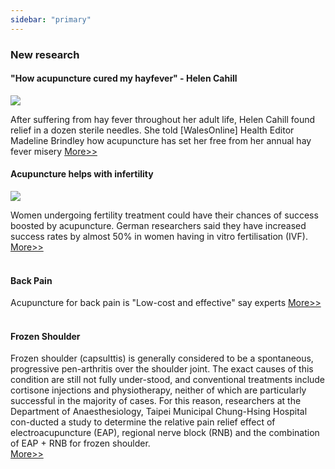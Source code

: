 ```yaml
---
sidebar: "primary"
---
```

### New research

#### "How acupuncture cured my hayfever" - Helen Cahill

<img class="img-responsive" src="/images/hayfever.jpg">

After suffering from hay fever throughout her adult life, Helen Cahill found relief in a dozen sterile needles. She told [WalesOnline] Health Editor Madeline Brindley how acupuncture has set her free from her annual hay fever misery
<a target="_blank" href="http://www.walesonline.co.uk/news/health/how-acupuncture-cured-hay-fever-2106866">More&gt;&gt;</a>

#### Acupuncture helps with infertility

<img class="img-responsive" src="/images/article-1059549-02C0EE9E00000578-437_233x398.jpg">

Women undergoing fertility treatment could have their chances of success boosted by acupuncture. German researchers said they have increased success rates by almost 50% in women having in vitro fertilisation (IVF).
<a target="_blank" href="http://news.bbc.co.uk/1/hi/health/1933901.stm">More&gt;&gt;</a><br><br>

<h4>Back Pain</h4>

Acupuncture for back pain is "Low-cost and effective" say experts
<a target="_blank" href="http://news.bbc.co.uk/1/hi/health/5345774.stm">More&gt;&gt;</a><br><br>

<h4>Frozen Shoulder</h4>

Frozen shoulder (capsulttis) is generally considered to be a spontaneous, progressive pen-arthritis over the shoulder joint. The exact causes of this condition are still not fully under-stood, and conventional treatments include cortisone injections and physiotherapy, neither of which are particularly successful in the majority of cases. For this reason, researchers at the Department of Anaesthesiology, Taipei Municipal Chung-Hsing Hospital con-ducted a study to determine the relative pain relief effect of electroacupuncture (EAP), regional nerve block (RNB) and the combination of EAP + RNB for frozen shoulder.
        <br>
        <a target="_blank" href="_/h4_.html">More&gt;&gt;</a>